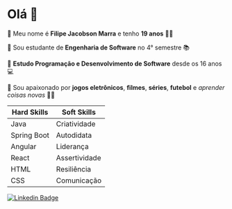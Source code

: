 # Olá 👋

🔹 Meu nome é **Filipe Jacobson Marra** e tenho **19 anos** 👨🏻

🔹 Sou estudante de **Engenharia de Software** no 4° semestre 📚 

🔹 **Estudo Programação e Desenvolvimento de Software** desde os 16 anos 💻

🔹 Sou apaixonado por **jogos eletrônicos**, **filmes**, **séries**, **futebol** e *aprender coisas novas* 🤷🏻

|Hard Skills | Soft Skills |
|--|--|
| Java | Criatividade |
| Spring Boot | Autodidata |
| Angular| Liderança |
| React| Assertividade |
| HTML | Resiliência |
| CSS | Comunicação |


[![Linkedin Badge](https://img.shields.io/badge/-LinkedIn-blue?style=flat-square&logo=Linkedin&logoColor=white&link=https://www.linkedin.com/in/isadora-rodrigues-stangarlin-48402b141/)](https://www.linkedin.com/in/filipemarra/)
